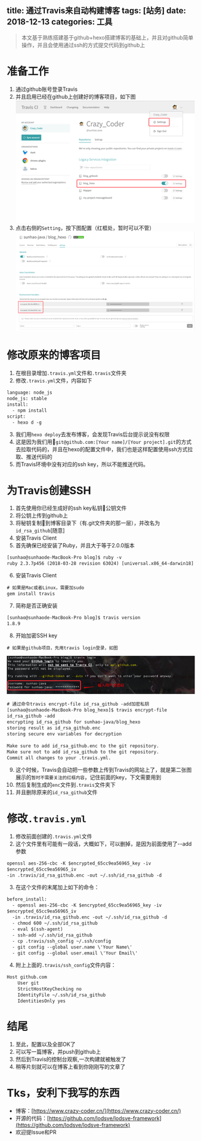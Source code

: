 title: 通过Travis来自动构建博客
tags: [站务]
date: 2018-12-13
categories: 工具
---

> 本文基于熟练搭建基于github+hexo搭建博客的基础上，并且对github简单操作，并且会使用通过ssh的方式提交代码到github上

<!-- more -->

# 准备工作
1. 通过github账号登录Travis
2. 并且启用已经在github上创建好的博客项目，如下图
![](/imgs/build_blog_by_travis/1.png)
3. 点击右侧的`Setting`，按下图配置（红框处，暂时可以不管）
![](/imgs/build_blog_by_travis/2.png)

# 修改原来的博客项目
1. 在根目录增加`.travis.yml`文件和`.travis`文件夹
2. 修改`.travis.yml`文件，内容如下
```
language: node_js
node_js: stable
install:
  - npm install
script:
  - hexo d -g
```
3. 我们用`hexo deploy`去发布博客，会发现Travis后台提示说没有权限
4. 这是因为我们用`git@github.com:[Your name]/[Your project].git`的方式去拉取代码的，并且在hexo的配置文件中，我们也是这样配置使用ssh方式拉取、推送代码的
5. 而Travis环境中没有对应的ssh key，所以不能推送代码。

# 为Travis创建SSH
1. 首先使用你已经生成好的ssh key私钥公钥文件
2. 将公钥上传到github上
3. 将秘钥复制到博客目录下（有.git文件夹的那一层），并改名为`id_rsa_github`[随意]
4. 安装Travis Client
5. 首先确保已经安装了Ruby，并且大于等于2.0.0版本
```
[sunhao@sunhaode-MacBook-Pro blog]$ ruby -v
ruby 2.3.7p456 (2018-03-28 revision 63024) [universal.x86_64-darwin18]
```
6. 安装Travis Client
```
# 如果是Mac或者Linux，需要加sudo
gem install travis
```
7. 简称是否正确安装
```
[sunhao@sunhaode-MacBook-Pro blog]$ travis version
1.8.9
```
8. 开始加密SSH key
```
# 如果是github项目，先用travis login登录，如图
```
![](/imgs/build_blog_by_travis/3.png)
```
# 通过命令travis encrypt-file id_rsa_github -add加密私钥
[sunhao@sunhaode-MacBook-Pro blog_hexo]$ travis encrypt-file id_rsa_github -add
encrypting id_rsa_github for sunhao-java/blog_hexo
storing result as id_rsa_github.enc
storing secure env variables for decryption

Make sure to add id_rsa_github.enc to the git repository.
Make sure not to add id_rsa_github to the git repository.
Commit all changes to your .travis.yml.
```
9. 这个时候，Travis会自动把一些参数上传到Travis的网站上了，就是第二张图展示的`暂时不需要关注的红框内容`，记住前面的key，下文需要用到
10. 然后复制生成的`enc`文件到`.travis`文件夹下
11. 并且删除原来的`id_rsa_github`文件

# 修改`.travis.yml`
1. 修改前面创建的`.travis.yml`文件
2. 这个文件里有可能有一段话，大概如下，可以删掉，是因为前面使用了--add参数
```
openssl aes-256-cbc -K $encrypted_65cc9ea56965_key -iv $encrypted_65cc9ea56965_iv
-in .travis/id_rsa_github.enc -out ~/.ssh/id_rsa_github -d
```
3. 在这个文件的末尾加上如下的命令：
```
before_install:
  - openssl aes-256-cbc -K $encrypted_65cc9ea56965_key -iv $encrypted_65cc9ea56965_iv
  -in .travis/id_rsa_github.enc -out ~/.ssh/id_rsa_github -d
  - chmod 600 ~/.ssh/id_rsa_github
  - eval $(ssh-agent)
  - ssh-add ~/.ssh/id_rsa_github
  - cp .travis/ssh_config ~/.ssh/config
  - git config --global user.name \'Your Name\'
  - git config --global user.email \'Your Email\'
```
4. 附上上面的`.travis/ssh_config`文件内容：
```
Host github.com
    User git
    StrictHostKeyChecking no
    IdentityFile ~/.ssh/id_rsa_github
    IdentitiesOnly yes
```

# 结尾
1. 至此，配置以及全部OK了
2. 可以写一篇博客，并push到github上
3. 然后到Travis的控制台观察,一次构建就被触发了
4. 稍等片刻就可以在博客上看到你刚刚写的文章了


# Tks，安利下我写的东西
- 博客：[https://www.crazy-coder.cn/](https://www.crazy-coder.cn/)
- 开源的代码：[https://github.com/lodsve/lodsve-framework](https://github.com/lodsve/lodsve-framework)
- 欢迎提Issue和PR
